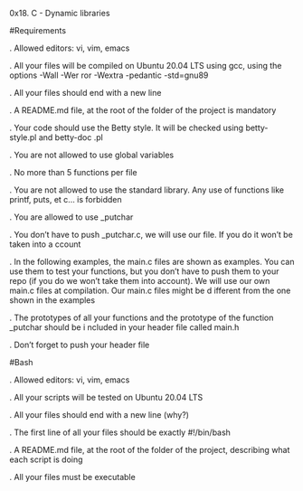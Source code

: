 0x18. C - Dynamic libraries

#Requirements

. Allowed editors: vi, vim, emacs

. All your files will be compiled on Ubuntu 20.04 LTS using gcc, using the options -Wall -Wer  ror -Wextra -pedantic -std=gnu89

. All your files should end with a new line

. A README.md file, at the root of the folder of the project is mandatory

. Your code should use the Betty style. It will be checked using betty-style.pl and betty-doc  .pl

. You are not allowed to use global variables

. No more than 5 functions per file

. You are not allowed to use the standard library. Any use of functions like printf, puts, et  c… is forbidden

. You are allowed to use _putchar

. You don’t have to push _putchar.c, we will use our file. If you do it won’t be taken into a  ccount

. In the following examples, the main.c files are shown as examples. You can use them to test  your functions, but you don’t have to push them to your repo (if you do we won’t take them   into account). We will use our own main.c files at compilation. Our main.c files might be d  ifferent from the one shown in the examples

. The prototypes of all your functions and the prototype of the function _putchar should be i  ncluded in your header file called main.h

. Don’t forget to push your header file

#Bash

. Allowed editors: vi, vim, emacs

. All your scripts will be tested on Ubuntu 20.04 LTS

. All your files should end with a new line (why?)

. The first line of all your files should be exactly #!/bin/bash

. A README.md file, at the root of the folder of the project, describing what each script is   doing

. All your files must be executable
